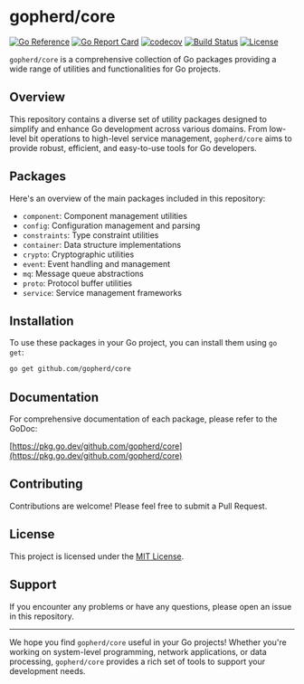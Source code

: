 # gopherd/core

[![Go Reference](https://pkg.go.dev/badge/github.com/gopherd/core.svg)](https://pkg.go.dev/github.com/gopherd/core)
[![Go Report Card](https://goreportcard.com/badge/github.com/gopherd/core)](https://goreportcard.com/report/github.com/gopherd/core)
[![codecov](https://codecov.io/gh/gopherd/core/branch/main/graph/badge.svg)](https://codecov.io/gh/gopherd/core)
[![Build Status](https://github.com/gopherd/core/workflows/Go/badge.svg)](https://github.com/gopherd/core/actions)
[![License](https://img.shields.io/github/license/gopherd/core.svg)](https://github.com/gopherd/core/blob/main/LICENSE)


`gopherd/core` is a comprehensive collection of Go packages providing a wide range of utilities and functionalities for Go projects.

## Overview

This repository contains a diverse set of utility packages designed to simplify and enhance Go development across various domains. From low-level bit operations to high-level service management, `gopherd/core` aims to provide robust, efficient, and easy-to-use tools for Go developers.

## Packages

Here's an overview of the main packages included in this repository:

- `component`: Component management utilities
- `config`: Configuration management and parsing
- `constraints`: Type constraint utilities
- `container`: Data structure implementations
- `crypto`: Cryptographic utilities
- `event`: Event handling and management
- `mq`: Message queue abstractions
- `proto`: Protocol buffer utilities
- `service`: Service management frameworks

## Installation

To use these packages in your Go project, you can install them using `go get`:

```bash
go get github.com/gopherd/core
```

## Documentation

For comprehensive documentation of each package, please refer to the GoDoc:

[https://pkg.go.dev/github.com/gopherd/core](https://pkg.go.dev/github.com/gopherd/core)

## Contributing

Contributions are welcome! Please feel free to submit a Pull Request.

## License

This project is licensed under the [MIT License](LICENSE).

## Support

If you encounter any problems or have any questions, please open an issue in this repository.

---

We hope you find `gopherd/core` useful in your Go projects! Whether you're working on system-level programming, network applications, or data processing, `gopherd/core` provides a rich set of tools to support your development needs.
